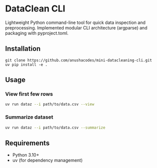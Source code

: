 # DataClean CLI

Lightweight Python command-line tool for quick data inspection and preprocessing.
Implemented modular CLI architecture (argparse) and packaging with pyproject.toml.

## Installation

```
git clone https://github.com/anushacodes/mini-datacleaning-cli.git
uv pip install -e .
````

## Usage

### View first few rows

```bash
uv run dataz --i path/to/data.csv --view
```

### Summarize dataset

```bash
uv run dataz --i path/to/data.csv --summarize
```


## Requirements

* Python 3.10+
* uv (for dependency management)



